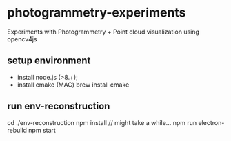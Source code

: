 # photogrammetry-experiments
Experiments with Photogrammetry + Point cloud visualization using opencv4js

## setup environment
* install node.js (>8.+);
* install cmake (MAC)
    brew install cmake

## run env-reconstruction
cd ./env-reconstruction
npm install // might take a while... 
npm run electron-rebuild
npm start

